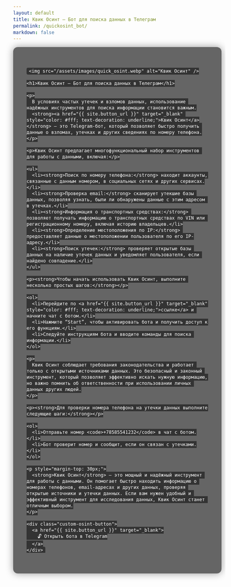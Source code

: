 ```yaml
---
layout: default
title: Квик Осинт — Бот для поиска данных в Телеграм
permalink: /quickosint_bot/
markdown: false
---
```


<style>
  html, body {
    height: auto !important;
    min-height: 100%;
    overflow-x: hidden;
    overflow-y: auto;
    display: block !important;
  }

  .custom-osint-wrapper {
    background-color: rgba(0, 0, 0, 0.6);
    padding: 40px 20px;
    border-radius: 12px;
    max-width: 800px;
    width: 100%;
    box-shadow: 0 0 20px rgba(0,0,0,0.4);
    margin: 0 auto;
    color: #fff;
  }

  .custom-osint-content {
    max-width: 680px;
    margin: 0 auto;
    padding: 0 15px;
  }

  .custom-osint-content img {
    max-width: 100%;
    width: 100%;
    height: auto;
    border-radius: 12px;
    display: block;
    margin: 0 auto 30px;
  }

  .custom-osint-content h1 {
    text-align: center;
    margin-bottom: 20px;
  }

  .custom-osint-content p,
  .custom-osint-content ul,
  .custom-osint-content ol {
    text-align: left;
    line-height: 1.6;
    margin: 16px 0 15px;
    padding: 0 5px;
  }

  .custom-osint-content li {
    margin-bottom: 10px;
  }

  .custom-osint-content code {
    background: #333;
    padding: 2px 6px;
    border-radius: 4px;
  }

  .custom-osint-button {
    margin-top: 40px;
    text-align: center;
  }

  .custom-osint-button a {
    display: inline-block;
    padding: 12px 30px;
    background-color: #d90429;
    color: #ffffff;
    text-decoration: none;
    border-radius: 5px;
    font-weight: 500;
    transition: background-color 0.3s;
  }

  .custom-osint-button a:hover {
    background-color: #a8031f;
  }
</style>

<div class="custom-osint-wrapper">
  <div class="custom-osint-content">

    <img src="/assets/images/quick_osint.webp" alt="Квик Осинт" />

    <h1>Квик Осинт — Бот для поиска данных в Телеграм</h1>

    <p>
      В условиях частых утечек и взломов данных, использование надёжных инструментов для поиска информации становится важным.
      <strong><a href="{{ site.button_url }}" target="_blank" style="color: #fff; text-decoration: underline;">Квик Осинт</a></strong> — это Telegram-бот, который позволяет быстро получить данные о взломах, утечках и других сведениях по номеру телефона.
    </p>

    <p>Квик Осинт предлагает многофункциональный набор инструментов для работы с данными, включая:</p>

    <ul>
      <li><strong>Поиск по номеру телефона:</strong> находит аккаунты, связанные с данным номером, в социальных сетях и других сервисах.</li>
      <li><strong>Проверка email:</strong> сканирует утекшие базы данных, позволяя узнать, были ли обнаружены данные с этим адресом в утечках.</li>
      <li><strong>Информация о транспортных средствах:</strong> позволяет получать информацию о транспортных средствах по VIN или регистрационному номеру, включая историю владельцев.</li>
      <li><strong>Определение местоположения по IP:</strong> предоставляет данные о местоположении пользователя по его IP-адресу.</li>
      <li><strong>Поиск утечек:</strong> проверяет открытые базы данных на наличие утечек данных и уведомляет пользователя, если найдено совпадение.</li>
    </ul>

    <p><strong>Чтобы начать использовать Квик Осинт, выполните несколько простых шагов:</strong></p>

    <ol>
      <li>Перейдите по <a href="{{ site.button_url }}" target="_blank" style="color: #fff; text-decoration: underline;">ссылке</a> и начните чат с ботом.</li>
      <li>Нажмите “Start”, чтобы активировать бота и получить доступ к его функциям.</li>
      <li>Следуйте инструкциям бота и вводите команды для поиска информации.</li>
    </ol>

    <p>
      Квик Осинт соблюдает требования законодательства и работает только с открытыми источниками данных. Это безопасный и законный инструмент, который позволяет эффективно искать нужную информацию, но важно помнить об ответственности при использовании личных данных других людей.
    </p>

    <p><strong>Для проверки номера телефона на утечки данных выполните следующие шаги:</strong></p>

    <ol>
      <li>Отправьте номер <code>+78585541232</code> в чат с ботом.</li>
      <li>Бот проверит номер и сообщит, если он связан с утечками.</li>
    </ol>

    <p style="margin-top: 30px;">
      <strong>Квик Осинт</strong> — это мощный и надёжный инструмент для работы с данными. Он помогает быстро находить информацию о номерах телефонов, email-адресах и других данных, проверяя открытые источники и утечки данных. Если вам нужен удобный и эффективный инструмент для исследования данных, Квик Осинт станет отличным выбором.
    </p>

    <div class="custom-osint-button">
      <a href="{{ site.button_url }}" target="_blank">
        🔓 Открыть бота в Telegram
      </a>
    </div>

  </div>
</div>
